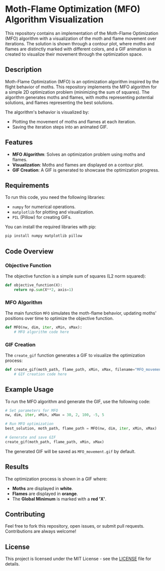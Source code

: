 # Moth-Flame Optimization (MFO) Algorithm Visualization

This repository contains an implementation of the Moth-Flame Optimization (MFO) algorithm with a visualization of the moth and flame movement over iterations. The solution is shown through a contour plot, where moths and flames are distinctly marked with different colors, and a GIF animation is created to visualize their movement through the optimization space.

## Description

Moth-Flame Optimization (MFO) is an optimization algorithm inspired by the flight behavior of moths. This repository implements the MFO algorithm for a simple 2D optimization problem (minimizing the sum of squares). The algorithm generates moths and flames, with moths representing potential solutions, and flames representing the best solutions.

The algorithm's behavior is visualized by:
- Plotting the movement of moths and flames at each iteration.
- Saving the iteration steps into an animated GIF.

## Features
- **MFO Algorithm**: Solves an optimization problem using moths and flames.
- **Visualization**: Moths and flames are displayed on a contour plot.
- **GIF Creation**: A GIF is generated to showcase the optimization progress.

## Requirements

To run this code, you need the following libraries:

- `numpy` for numerical operations.
- `matplotlib` for plotting and visualization.
- `PIL` (Pillow) for creating GIFs.

You can install the required libraries with pip:

```bash
pip install numpy matplotlib pillow
```

## Code Overview

### **Objective Function**
The objective function is a simple sum of squares (L2 norm squared):

```python
def objective_function(X):
    return np.sum(X**2, axis=1)
```

### **MFO Algorithm**
The main function `MFO` simulates the moth-flame behavior, updating moths' positions over time to optimize the objective function.

```python
def MFO(nw, dim, iter, xMin, xMax):
    # MFO algorithm code here
```

### **GIF Creation**
The `create_gif` function generates a GIF to visualize the optimization process:

```python
def create_gif(moth_path, flame_path, xMin, xMax, filename="MFO_movement.gif"):
    # GIF creation code here
```

## Example Usage

To run the MFO algorithm and generate the GIF, use the following code:

```python
# Set parameters for MFO
nw, dim, iter, xMin, xMax = 30, 2, 100, -5, 5

# Run MFO optimization
best_solution, moth_path, flame_path = MFO(nw, dim, iter, xMin, xMax)

# Generate and save GIF
create_gif(moth_path, flame_path, xMin, xMax)
```

The generated GIF will be saved as `MFO_movement.gif` by default.

## Results

The optimization process is shown in a GIF where:
- **Moths** are displayed in **white**.
- **Flames** are displayed in **orange**.
- The **Global Minimum** is marked with a **red 'X'**.

## Contributing

Feel free to fork this repository, open issues, or submit pull requests. Contributions are always welcome!

## License

This project is licensed under the MIT License - see the [LICENSE](LICENSE) file for details.

